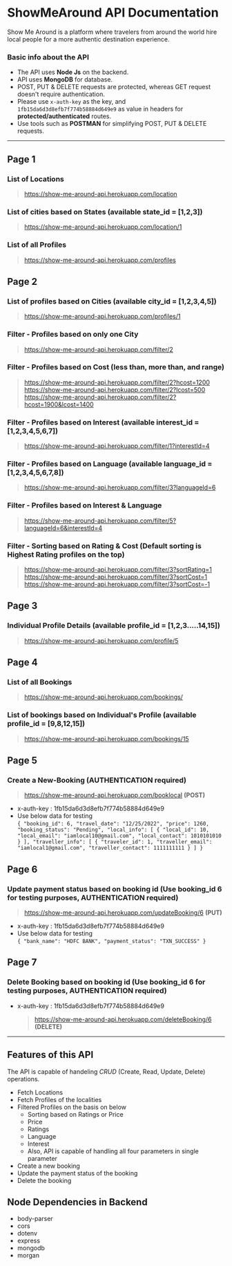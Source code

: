 # ShowMeAround API Documentation

Show Me Around is a platform where travelers from around the world hire local people for a more authentic destination experience.

### Basic info about the API

- The API uses **Node Js** on the backend.
- API uses **MongoDB** for database.
- POST, PUT & DELETE requests are protected, whereas GET request doesn't require authentication.
- Please use `x-auth-key` as the key, and `1fb15da6d3d8efb7f774b58884d649e9` as value in headers for **protected/authenticated** routes.
- Use tools such as **POSTMAN** for simplifying POST, PUT & DELETE requests.

---

## Page 1

### List of Locations

> https://show-me-around-api.herokuapp.com/location

### List of cities based on States (available state_id = [1,2,3])

> https://show-me-around-api.herokuapp.com/location/1

### List of all Profiles

> https://show-me-around-api.herokuapp.com/profiles

## Page 2

### List of profiles based on Cities (available city_id = [1,2,3,4,5])

> https://show-me-around-api.herokuapp.com/profiles/1

### Filter - Profiles based on only one City

> https://show-me-around-api.herokuapp.com/filter/2

### Filter - Profiles based on Cost (less than, more than, and range)

> https://show-me-around-api.herokuapp.com/filter/2?hcost=1200 <br>
> https://show-me-around-api.herokuapp.com/filter/2?lcost=500 <br>
> https://show-me-around-api.herokuapp.com/filter/2?hcost=1900&lcost=1400 <br>

### Filter - Profiles based on Interest (available interest_id = [1,2,3,4,5,6,7])

> https://show-me-around-api.herokuapp.com/filter/1?interestId=4

### Filter - Profiles based on Language (available language_id = [1,2,3,4,5,6,7,8])

> https://show-me-around-api.herokuapp.com/filter/3?languageId=6

### Filter - Profiles based on Interest & Language

> https://show-me-around-api.herokuapp.com/filter/5?languageId=6&interestId=4

### Filter - Sorting based on Rating & Cost (Default sorting is Highest Rating profiles on the top)

> https://show-me-around-api.herokuapp.com/filter/3?sortRating=1 <br>
> https://show-me-around-api.herokuapp.com/filter/3?sortCost=1 <br>
> https://show-me-around-api.herokuapp.com/filter/3?sortCost=-1 <br>

## Page 3

### Individual Profile Details (available profile_id = [1,2,3.....14,15])

> https://show-me-around-api.herokuapp.com/profile/5

## Page 4

### List of all Bookings

> https://show-me-around-api.herokuapp.com/bookings/

### List of bookings based on Individual's Profile (available profile_id = [9,8,12,15])

> https://show-me-around-api.herokuapp.com/bookings/15

## Page 5

### Create a New-Booking (AUTHENTICATION required)

> https://show-me-around-api.herokuapp.com/booklocal **(POST)**

- x-auth-key : 1fb15da6d3d8efb7f774b58884d649e9
- Use below data for testing <br>
  `{
  "booking_id": 6,
  "travel_date": "12/25/2022",
  "price": 1260,
  "booking_status": "Pending",
  "local_info": [
  {
  "local_id": 10,
  "local_email": "iamlocal10@gmail.com",
  "local_contact": 1010101010
  }
  ],
  "traveller_info": [
  {
  "traveler_id": 1,
  "traveller_email": "iamlocal1@gmail.com",
  "traveller_contact": 1111111111
  }
  ]
  }`

## Page 6

### Update payment status based on booking id (Use booking_id 6 for testing purposes, AUTHENTICATION required)

> https://show-me-around-api.herokuapp.com/updateBooking/6 **(PUT)**

- x-auth-key : 1fb15da6d3d8efb7f774b58884d649e9
- Use below data for testing <br>
  `{
  "bank_name": "HDFC BANK",
  "payment_status": "TXN_SUCCESS"
  }`

## Page 7

### Delete Booking based on booking id (Use booking_id 6 for testing purposes, AUTHENTICATION required)

- x-auth-key : 1fb15da6d3d8efb7f774b58884d649e9
  > https://show-me-around-api.herokuapp.com/deleteBooking/6 **(DELETE)**

---

## Features of this API

The API is capable of handeling _CRUD_ (Create, Read, Update, Delete) operations.

- Fetch Locations
- Fetch Profiles of the localities
- Filtered Profiles on the basis on below
  - Sorting based on Ratings or Price
  - Price
  - Ratings
  - Language
  - Interest
  - Also, API is capable of handling all four parameters in single parameter
- Create a new booking
- Update the payment status of the booking
- Delete the booking

## Node Dependencies in Backend

- body-parser
- cors
- dotenv
- express
- mongodb
- morgan

